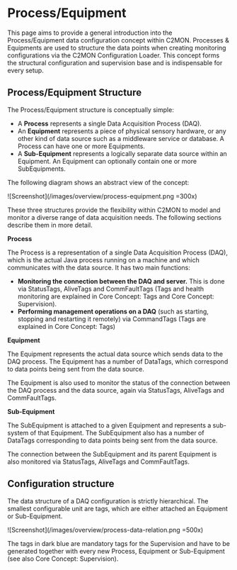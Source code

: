 # Process/Equipment

This page aims to provide a general introduction into the Process/Equipment data configuration concept within C2MON.
Processes & Equipments are used to structure the data points when creating monitoring configurations via the C2MON Configuration Loader.
This concept forms the structural configuration and supervision base and is indispensable for every setup.


## Process/Equipment Structure

The Process/Equipment structure is conceptually simple:

* A **Process** represents a single Data Acquisition Process (DAQ).
* An **Equipment** represents a piece of physical sensory hardware, or any other kind of data source such as a middleware service or database. A Process can have one or more Equipments.
* A **Sub-Equipment** represents a logically separate data source within an Equipment. An Equipment can optionally contain one or more SubEquipments.

The following diagram shows an abstract view of the concept:

![Screenshot](/images/overview/process-equipment.png =300x)

These three structures provide the flexibility within C2MON to model and monitor a diverse range of data acquisition needs. The following sections describe them in more detail.

**Process**

The Process is a representation of a single Data Acquisition Process (DAQ), which is the actual Java process running on a machine and which communicates with the data source.
It has two main functions:

* **Monitoring the connection between the DAQ and server.** This is done via StatusTags, AliveTags and CommFaultTags (Tags and health monitoring are explained in Core Concept: Tags and Core Concept: Supervision).
* **Performing management operations on a DAQ** (such as starting, stopping and restarting it remotely) via CommandTags (Tags are explained in Core Concept: Tags)

**Equipment**

The Equipment represents the actual data source which sends data to the DAQ process. The Equipment has a number of DataTags, which correspond to data points being sent from the data source.

The Equipment is also used to monitor the status of the connection between the DAQ process and the data source, again via StatusTags, AliveTags and CommFaultTags.

**Sub-Equipment**

The SubEquipment is attached to a given Equipment and represents a sub-system of that Equipment.
The SubEquipment also has a number of DataTags corresponding to data points being sent from the data source.

The connection between the SubEquipment and its parent Equipment is also monitored via StatusTags, AliveTags and CommFaultTags.

<a id="_configuration_structure"></a>
## Configuration structure

The data structure of a DAQ configuration is strictly hierarchical.
The smallest configurable unit are tags, which are either attached an Equipment or Sub-Equipment.

![Screenshot](/images/overview/process-data-relation.png =500x)

The tags in dark blue are mandatory tags for the Supervision and have to be generated together with every new Process, Equipment or Sub-Equipment (see also Core Concept: Supervision).


